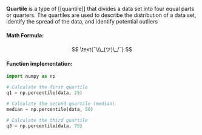 []()**Quartile** is a type of [[quantile]] that divides a data set into four equal parts or quarters. The quartiles are used to describe the distribution of a data set, identify the spread of the data, and identify potential outliers

#### Math Formula:
$$
\text{¯\\\_(ツ)\_/¯}
$$

#### Function implementation:

```python
import numpy as np

# Calculate the first quartile
q1 = np.percentile(data, 25)

# Calculate the second quartile (median)
median = np.percentile(data, 50)

# Calculate the third quartile
q3 = np.percentile(data, 75)
```